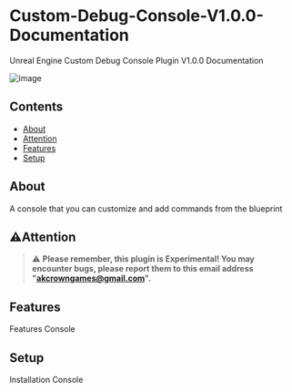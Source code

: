 # Custom-Debug-Console-V1.0.0-Documentation
Unreal Engine Custom Debug Console Plugin V1.0.0 Documentation

![image](https://github.com/user-attachments/assets/de989d0f-4afa-4206-b0f4-2d87f49cc86e)

## Contents
- [About](#about)
- [Attention](#attention)
- [Features](#features)
- [Setup](#Setup)

## About
A console that you can customize and add commands from the blueprint

## :warning:Attention
> :warning: **Please remember, this plugin is Experimental! You may encounter bugs, please report them to this email address "akcrowngames@gmail.com".**

## Features
Features Console

## Setup
Installation Console
